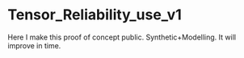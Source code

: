 # Tensor_Reliability_use_v1
Here I make this proof of concept public. Synthetic+Modelling. It will improve in time.
